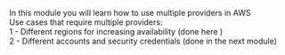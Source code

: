 In this module you will learn how to use multiple providers in AWS
</br>
Use cases that require multiple providers:
</br>
1 - Different regions for increasing availability (done here )
</br>
2 - Different accounts and security credentials (done in the next module)
</br>